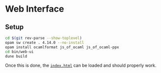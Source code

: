 # Web Interface

## Setup

```bash
cd $(git rev-parse --show-toplevel)
opam sw create . 4.14.0 --no-install
opam install ocamlformat js_of_ocaml js_of_ocaml-ppx
cd bin/web-ui
dune build
```

Once this is done, the [`index.html`](index.html) can be loaded and should
properly work.
